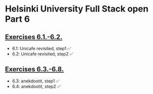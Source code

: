 # Helsinki University Full Stack open Part 6

## [Exercises 6.1.-6.2.](https://fullstackopen.com/osa6/flux_arkkitehtuuri_ja_redux#tehtavat-6-1-6-2)

- 6.1: Unicafe revisited, step1 ✅
- 6.2: Unicafe revisited, step2 ✅

## [Exercises 6.3.-6.8.](https://fullstackopen.com/osa6/flux_arkkitehtuuri_ja_redux#tehtavat-6-3-6-8)

- 6.3: anekdootit, step1 ✅
- 6.4: anekdootit, step2 ✅
